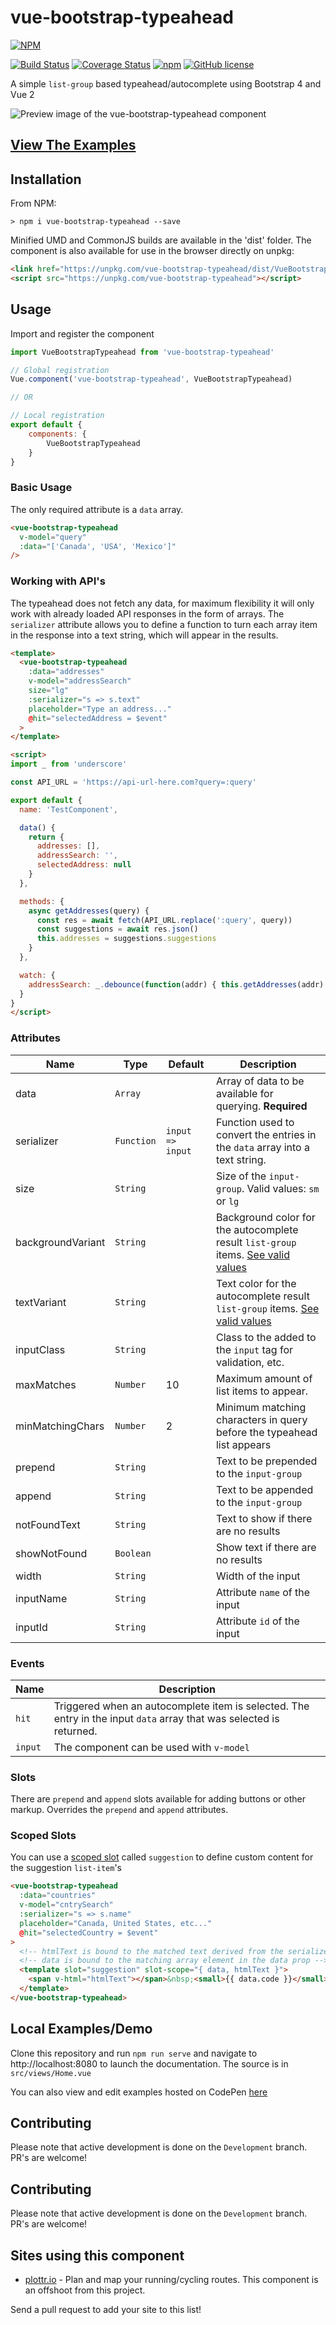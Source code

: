 # vue-bootstrap-typeahead

[![NPM](https://nodei.co/npm/vue-bootstrap-typeahead.png)](https://www.npmjs.com/package/vue-bootstrap-typeahead)

[![Build Status](https://travis-ci.org/alexurquhart/vue-bootstrap-typeahead.svg?branch=master)](https://travis-ci.org/alexurquhart/vue-bootstrap-typeahead)
[![Coverage Status](https://coveralls.io/repos/github/alexurquhart/vue-bootstrap-typeahead/badge.svg?branch=master)](https://coveralls.io/github/alexurquhart/vue-bootstrap-typeahead?branch=master)
[![npm](https://img.shields.io/npm/dm/vue-bootstrap-typeahead.svg)](https://www.npmjs.com/package/vue-bootstrap-typeahead)
[![GitHub license](https://img.shields.io/github/license/alexurquhart/vue-bootstrap-typeahead.svg)](https://github.com/alexurquhart/vue-bootstrap-typeahead/blob/master/LICENSE.txt)

A simple `list-group` based typeahead/autocomplete using Bootstrap 4 and Vue 2

<img src="https://raw.githubusercontent.com/alexurquhart/vue-bootstrap-typeahead/master/assets/screenshot.png" alt="Preview image of the vue-bootstrap-typeahead component">

## [View The Examples](https://alexurquhart.github.io/vue-bootstrap-typeahead/#/examples)

## Installation

From NPM:

```
> npm i vue-bootstrap-typeahead --save
```

Minified UMD and CommonJS builds are available in the 'dist' folder. The component is also available for use in the browser directly on unpkg:

```html
<link href="https://unpkg.com/vue-bootstrap-typeahead/dist/VueBootstrapTypeahead.css" rel="stylesheet">
<script src="https://unpkg.com/vue-bootstrap-typeahead"></script>
```

## Usage

Import and register the component
```javascript
import VueBootstrapTypeahead from 'vue-bootstrap-typeahead'

// Global registration
Vue.component('vue-bootstrap-typeahead', VueBootstrapTypeahead)

// OR

// Local registration
export default {
    components: {
        VueBootstrapTypeahead
    }
}
```

### Basic Usage
The only required attribute is a `data` array.

```html
<vue-bootstrap-typeahead 
  v-model="query"
  :data="['Canada', 'USA', 'Mexico']"
/>
```

### Working with API's

The typeahead does not fetch any data, for maximum flexibility it will only work with already loaded API responses in the form of arrays. The `serializer` attribute allows you to define a function to turn each array item in the response into a text string, which will appear in the results.

```html
<template>
  <vue-bootstrap-typeahead
    :data="addresses"
    v-model="addressSearch"
    size="lg"
    :serializer="s => s.text"
    placeholder="Type an address..."
    @hit="selectedAddress = $event"
  >
</template>

<script>
import _ from 'underscore'

const API_URL = 'https://api-url-here.com?query=:query'

export default {
  name: 'TestComponent',

  data() {
    return {
      addresses: [],
      addressSearch: '',
      selectedAddress: null
    }
  },

  methods: {
    async getAddresses(query) {
      const res = await fetch(API_URL.replace(':query', query))
      const suggestions = await res.json()
      this.addresses = suggestions.suggestions
    }
  },

  watch: {
    addressSearch: _.debounce(function(addr) { this.getAddresses(addr) }, 500)
  }
}
</script>

```

### Attributes

Name | Type | Default | Description
--- | --- | --- | ---
data | `Array` | | Array of data to be available for querying. **Required**
serializer | `Function` | `input => input` | Function used to convert the entries in the `data` array into a text string.
size | `String` | | Size of the `input-group`. Valid values: `sm` or `lg`
backgroundVariant | `String` | | Background color for the autocomplete result `list-group` items. [See valid values](http://getbootstrap.com/docs/4.1/utilities/colors/#background-color)
textVariant | `String` | | Text color for the autocomplete result `list-group` items. [See valid values](http://getbootstrap.com/docs/4.1/utilities/colors/#color)
inputClass | `String` | | Class to the added to the `input` tag for validation, etc.
maxMatches | `Number` | 10 | Maximum amount of list items to appear.
minMatchingChars | `Number` | 2 | Minimum matching characters in query before the typeahead list appears
prepend | `String` | | Text to be prepended to the `input-group`
append | `String` | | Text to be appended to the `input-group`
notFoundText | `String` | | Text to show if there are no results
showNotFound | `Boolean` | | Show text if there are no results
width | `String` | | Width of the input
inputName | `String` | | Attribute `name` of the input
inputId | `String` | | Attribute `id` of the input

### Events
Name | Description
--- | ---
`hit` | Triggered when an autocomplete item is selected. The entry in the input `data` array that was selected is returned.
`input` | The component can be used with `v-model`

### Slots

There are `prepend` and `append` slots available for adding buttons or other markup. Overrides the `prepend` and `append` attributes.

### Scoped Slots

You can use a [scoped slot](https://vuejs.org/v2/guide/components-slots.html#Scoped-Slots) called `suggestion` to define custom content
for the suggestion `list-item`'s

```html
<vue-bootstrap-typeahead
  :data="countries"
  v-model="cntrySearch"
  :serializer="s => s.name"
  placeholder="Canada, United States, etc..."
  @hit="selectedCountry = $event"
>
  <!-- htmlText is bound to the matched text derived from the serializer function -->
  <!-- data is bound to the matching array element in the data prop -->
  <template slot="suggestion" slot-scope="{ data, htmlText }">
    <span v-html="htmlText"></span>&nbsp;<small>{{ data.code }}</small>
  </template>
</vue-bootstrap-typeahead>
```

## Local Examples/Demo

Clone this repository and run `npm run serve` and navigate to http://localhost:8080 to launch the documentation. The source is in `src/views/Home.vue`

You can also view and edit examples hosted on CodePen [here](https://alexurquhart.github.io/vue-bootstrap-typeahead/#/examples)

## Contributing

Please note that active development is done on the `Development` branch. PR's are welcome!

## Contributing

Please note that active development is done on the `Development` branch. PR's are welcome!

## Sites using this component

- [plottr.io](https://plottr.io) - Plan and map your running/cycling routes. This component is an offshoot from this project.

Send a pull request to add your site to this list!
